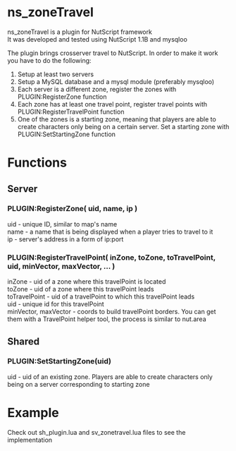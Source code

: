 # ns_zoneTravel
ns_zoneTravel is a plugin for NutScript framework  
It was developed and tested using NutScript 1.1B and mysqloo  

The plugin brings crosserver travel to NutScript. In order to make it work you have to do the following:  
1. Setup at least two servers
2. Setup a MySQL database and a mysql module (preferably mysqloo)
3. Each server is a different zone, register the zones with PLUGIN:RegisterZone function
4. Each zone has at least one travel point, register travel points with PLUGIN:RegisterTravelPoint function
5. One of the zones is a starting zone, meaning that players are able to create characters only being on a certain server. Set a starting zone with PLUGIN:SetStartingZone function

# Functions
## Server
### PLUGIN:RegisterZone( uid, name, ip )
uid - unique ID, similar to map's name  
name - a name that is being displayed when a player tries to travel to it   
ip - server's address in a form of ip:port 

### PLUGIN:RegisterTravelPoint( inZone, toZone, toTravelPoint, uid, minVector, maxVector, ... )
inZone - uid of a zone where this travelPoint is located  
toZone - uid of a zone where this travelPoint leads  
toTravelPoint - uid of a travelPoint to which this travelPoint leads  
uid - unique id for this travelPoint  
minVector, maxVector - coords to build travelPoint borders. You can get them with a TravelPoint helper tool, the process is similar to nut.area   

## Shared
### PLUGIN:SetStartingZone(uid)
uid - uid of an existing zone. Players are able to create characters only being on a server corresponding to starting zone

# Example

Check out sh_plugin.lua and sv_zonetravel.lua files to see the implementation
